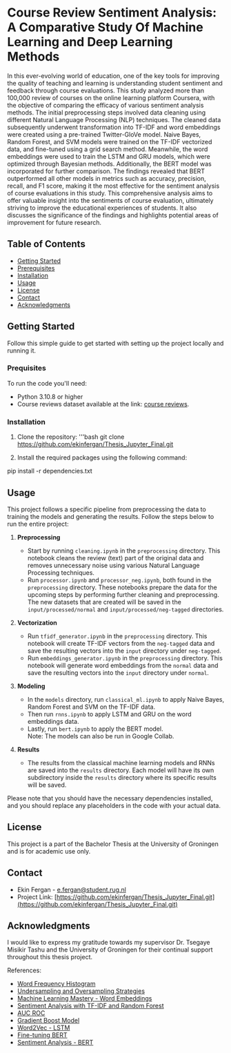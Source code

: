 # Course Review Sentiment Analysis: A Comparative Study Of Machine Learning and Deep Learning Methods

In this ever-evolving world of education, one of the key tools for improving the quality of teaching and learning is understanding student sentiment and feedback through course evaluations. This study analyzed more than 100,000 review of courses on the online learning platform Coursera, with the objective of comparing the efficacy of various sentiment analysis methods. The initial preprocessing steps involved data cleaning using different Natural Language Processing (NLP) techniques. The cleaned data subsequently underwent transformation into TF-IDF and word embeddings were created using a pre-trained Twitter-GloVe model. Naive Bayes, Random Forest, and SVM models were trained on the TF-IDF vectorized data, and fine-tuned using a grid search method. Meanwhile, the word embeddings were used to train the LSTM and GRU models, which were optimized through Bayesian methods. Additionally, the BERT model was incorporated for further comparison.  The findings revealed that BERT outperformed all other models in metrics such as accuracy, precision, recall, and F1 score, making it the most effective for the sentiment analysis of course evaluations in this study. This comprehensive analysis aims to offer valuable insight into the sentiments of course evaluation, ultimately striving to improve the educational experiences of students. It also discusses the significance of the findings and highlights potential areas of improvement for future research.


## Table of Contents
- [Getting Started](#getting-started)
- [Prerequisites](#prerequisites)
- [Installation](#installation)
- [Usage](#usage)
- [License](#license)
- [Contact](#contact)
- [Acknowledgments](#ackonwledgments)


## Getting Started
Follow this simple guide to get started with setting up the project locally and running it.

### Prequisites
To run the code you'll need:

- Python 3.10.8 or higher
- Course reviews dataset available at the link: [course reviews](https://www.kaggle.com/datasets/septa97/100k-courseras-course-reviews-dataset).

### Installation
1. Clone the repository:
'''bash
git clone https://github.com/ekinfergan/Thesis_Jupyter_Final.git

2. Install the required packages using the following command:

pip install -r dependencies.txt

## Usage
This project follows a specific pipeline from preprocessing the data to training the models and generating the results. Follow the steps below to run the entire project:

1. **Preprocessing**
    - Start by running `cleaning.ipynb` in the `preprocessing` directory. This notebook cleans the review (text) part of the original data and removes unnecessary noise using various Natural Language Processing techniques. 
    - Run `processor.ipynb` and `processor_neg.ipynb`, both found in the `preprocessing` directory. These notebooks prepare the data for the upcoming steps by performing further cleaning and preprocessing. The new datasets that are created will be saved in the `input/processed/normal` and `input/processed/neg-tagged` directories.

2. **Vectorization**
    - Run `tfidf_generator.ipynb` in the `preprocessing` directory. This notebook will create TF-IDF vectors from the `neg-tagged` data and save the resulting vectors into the `input` directory under `neg-tagged`.
    - Run `embeddings_generator.ipynb` in the `preprocessing` directory. This notebook will generate word embeddings from the `normal` data and save the resulting vectors into the `input` directory under `normal`.

3. **Modeling**
    - In the `models` directory, run `classical_ml.ipynb` to apply Naive Bayes, Random Forest and SVM on the TF-IDF data.
    - Then run `rnns.ipynb` to apply LSTM and GRU on the word embeddings data. 
    - Lastly, run `bert.ipynb` to apply the BERT model. <br>
    Note: The models can also be run in Google Collab.

4. **Results**
    - The results from the classical machine learning models and RNNs are saved into the `results` directory. Each model will have its own subdirectory inside the `results` directory where its specific results will be saved.

Please note that you should have the necessary dependencies installed, and you should replace any placeholders in the code with your actual data.


## License
This project is a part of the Bachelor Thesis at the University of Groningen and is for academic use only. 


## Contact
- Ekin Fergan - e.fergan@student.rug.nl
- Project Link: [https://github.com/ekinfergan/Thesis_Jupyter_Final.git](https://github.com/ekinfergan/Thesis_Jupyter_Final.git) 


## Acknowledgments
I would like to express my gratitude towards my supervisor Dr. Tsegaye Misikir Tashu and the University of Groningen for their continual support throughout this thesis project. 

References:
- [Word Frequency Histogram](https://www.kaggle.com/code/pamin2222/tf-idf-svm-exploration)
- [Undersampling and Oversampling Strategies](https://machinelearningmastery.com/random-oversampling-and-undersampling-for-imbalanced-classification/)
- [Machine Learning Mastery - Word Embeddings](https://machinelearningmastery.com/develop-word-embedding-model-predicting-movie-review-sentiment/)
- [Sentiment Analysis with TF-IDF and Random Forest](https://www.kaggle.com/code/onadegibert/sentiment-analysis-with-tfidf-and-random-forest/notebook)
- [AUC ROC](https://www.geeksforgeeks.org/multiclass-receiver-operating-characteristic-roc-in-scikit-learn/)
- [Gradient Boost Model](https://medium.com/@crawftv/parameter-hyperparameter-tuning-with-bayesian-optimization-7acf42d348e1)
- [Word2Vec - LSTM](https://www.kaggle.com/code/caiyutiansg/twitter-sentiment-analysis-with-word2vec-lstm)
- [Fine-tuning BERT](https://colab.research.google.com/github/NielsRogge/Transformers-Tutorials/blob/master/BERT/Fine_tuning_BERT_(and_friends)_for_multi_label_text_classification.ipynb#scrollTo=mjJGEXShp7te )
- [Sentiment Analysis - BERT](https://www.kaggle.com/code/prakharrathi25/sentiment-analysis-using-bert#Sentiment-Analysis-using-BERT)